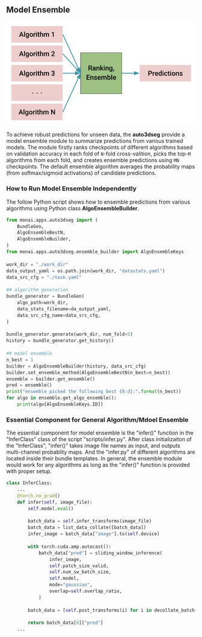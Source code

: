 ## Model Ensemble

<div align="center"> <img src="../figures/ensemble.png" width="600"/> </div>

To achieve robust predictions for unseen data, the **auto3dseg** provide a model ensemble module to summarize predictions from various trained models. The module firstly ranks checkpoints of different algorithms based on validation accuracy in each fold of ```N```-fold cross-valition, picks the top-```M``` algorithms from each fold, and creates ensemble predictions using ```MN``` checkpoints. The default ensemble algorithm averages the probability maps (from softmax/sigmoid activations) of candidate predictions.

### How to Run Model Ensemble Independently

The follow Python script shows how to ensemble predictions from various algorithms using Python class **AlgoEnsembleBuilder**.

```python
from monai.apps.auto3dseg import (
    BundleGen,
    AlgoEnsembleBestN,
    AlgoEnsembleBuilder,
)
from monai.apps.auto3dseg.ensemble_builder import AlgoEnsembleKeys

work_dir = "./work_dir"
data_output_yaml = os.path.join(work_dir, "datastats.yaml")
data_src_cfg = "./task.yaml"

## algorithm generation
bundle_generator = BundleGen(
    algo_path=work_dir,
    data_stats_filename=da_output_yaml,
    data_src_cfg_name=data_src_cfg,
)

bundle_generator.generate(work_dir, num_fold=5)
history = bundle_generator.get_history()

## model ensemble
n_best = 1
builder = AlgoEnsembleBuilder(history, data_src_cfg)
builder.set_ensemble_method(AlgoEnsembleBestN(n_best=n_best))
ensemble = builder.get_ensemble()
pred = ensemble()
print("ensemble picked the following best {0:d}:".format(n_best))
for algo in ensemble.get_algo_ensemble():
    print(algo[AlgoEnsembleKeys.ID])
```

### Essential Component for General Algorithm/Mdoel Ensemble

The essential component for model ensemble is the "infer()" function in the "InferClass" class of the script "scripts/infer.py". After class initializaiton of the "InferClass", "infer()" takes image file names as input, and outputs multi-channel probablity maps. And the "infer.py" of different algorithms are located inside their bundle templates. In general, the ensemble module would work for any algorithms as long as the "infer()" function is provided with proper setup.

```python
class InferClass:
    ...
    @torch.no_grad()
    def infer(self, image_file):
        self.model.eval()

        batch_data = self.infer_transforms(image_file)
        batch_data = list_data_collate([batch_data])
        infer_image = batch_data["image"].to(self.device)

        with torch.cuda.amp.autocast():
            batch_data["pred"] = sliding_window_inference(
                infer_image,
                self.patch_size_valid,
                self.num_sw_batch_size,
                self.model,
                mode="gaussian",
                overlap=self.overlap_ratio,
            )

        batch_data = [self.post_transforms(i) for i in decollate_batch(batch_data)]

        return batch_data[0]["pred"]
	...
```
